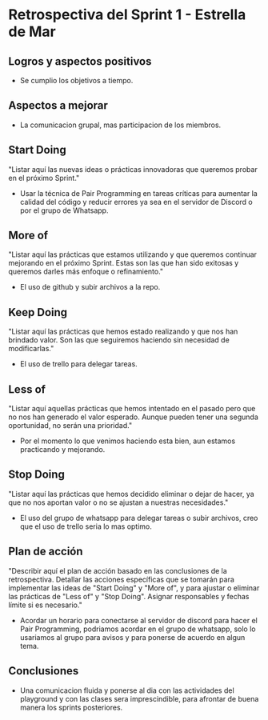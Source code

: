 # Retrospectiva del Sprint 1 - Estrella de Mar

## Logros y aspectos positivos

- Se cumplio los objetivos a tiempo.

## Aspectos a mejorar

- La comunicacion grupal, mas participacion de los miembros.

## Start Doing

"Listar aquí las nuevas ideas o prácticas innovadoras que queremos probar en el próximo Sprint."

- Usar la técnica de Pair Programming en tareas críticas para aumentar la calidad del código y reducir errores ya sea en el servidor de Discord o por el grupo de Whatsapp.

## More of

"Listar aquí las prácticas que estamos utilizando y que queremos continuar mejorando en el próximo Sprint. Estas son las que han sido exitosas y queremos darles más enfoque o refinamiento."

- El uso de github y subir archivos a la repo.

## Keep Doing

"Listar aquí las prácticas que hemos estado realizando y que nos han brindado valor. Son las que seguiremos haciendo sin necesidad de modificarlas."

- El uso de trello para delegar tareas.

## Less of

"Listar aquí aquellas prácticas que hemos intentado en el pasado pero que no nos han generado el valor esperado. Aunque pueden tener una segunda oportunidad, no serán una prioridad."

- Por el momento lo que venimos haciendo esta bien, aun estamos practicando y mejorando.

## Stop Doing

"Listar aquí las prácticas que hemos decidido eliminar o dejar de hacer, ya que no nos aportan valor o no se ajustan a nuestras necesidades."

- El uso del grupo de whatsapp para delegar tareas o subir archivos, creo que el uso de trello seria lo mas optimo.

## Plan de acción

"Describir aquí el plan de acción basado en las conclusiones de la retrospectiva. Detallar las acciones específicas que se tomarán para implementar las ideas de "Start Doing" y "More of", y para ajustar o eliminar las prácticas de "Less of" y "Stop Doing". Asignar responsables y fechas límite si es necesario."

- Acordar un horario para conectarse al servidor de discord para hacer el Pair Programming, podriamos acordar en el grupo de whatsapp, solo lo usariamos al grupo para avisos y para ponerse de acuerdo en algun tema.

## Conclusiones

- Una comunicacion fluida y ponerse al dia con las actividades del playground y con las clases sera imprescindible,
  para afrontar de buena manera los sprints posteriores.
